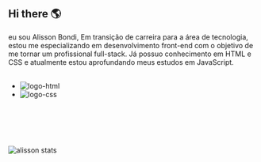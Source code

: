## Hi there :earth_americas:

eu sou Alisson Bondi, Em transição de carreira para a área de tecnologia, estou me especializando em desenvolvimento front-end com o objetivo de me tornar um profissional full-stack. Já possuo conhecimento em HTML e CSS e atualmente estou aprofundando meus estudos em JavaScript.
<br>
<br>
- <img src="https://img.shields.io/badge/HTML5-E34F26?style=for-the-badge&logo=html5&logoColor=white" alt="logo-html">
- <img src="https://img.shields.io/badge/CSS3-1572B6?style=for-the-badge&logo=css3&logoColor=white" alt="logo-css">
<br>
<br>
<br>
<br>

  ![alisson stats](https://github-readme-stats.vercel.app/api?username=alissonbondi14&show_icons=true&theme=transparent)
  
